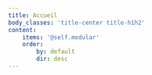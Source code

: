 ```yaml
---
title: Accueil
body_classes: 'title-center title-h1h2'
content:
    items: '@self.modular'
    order:
        by: default
        dir: desc
---
```


